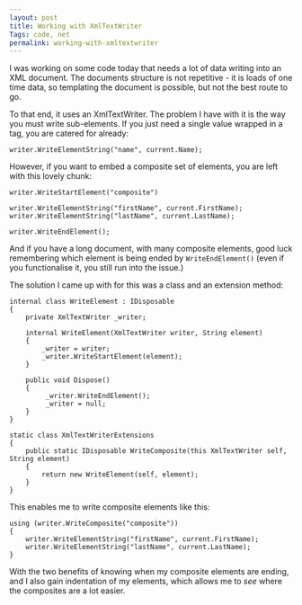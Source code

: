 ```yaml
---
layout: post
title: Working with XmlTextWriter
Tags: code, net
permalink: working-with-xmltextwriter
---
```


I was working on some code today that needs a lot of data writing into an XML document.  The documents structure is not repetitive - it is loads of one time data, so templating the document is possible, but not the best route to go.

To that end, it uses an XmlTextWriter.  The problem I have with it is the way you must write sub-elements.  If you just need a single value wrapped in a tag, you are catered for already:


    writer.WriteElementString("name", current.Name);

However, if you want to embed a composite set of elements, you are left with this lovely chunk:

    writer.WriteStartElement("composite")

    writer.WriteElementString("firstName", current.FirstName);
    writer.WriteElementString("lastName", current.LastName);

    writer.WriteEndElement();

And if you have a long document, with many composite elements, good luck remembering which element is being ended by `WriteEndElement()` (even if you functionalise it, you still run into the issue.)

The solution I came up with for this was a class and an extension method:

    internal class WriteElement : IDisposable
    {
        private XmlTextWriter _writer;

        internal WriteElement(XmlTextWriter writer, String element)
        {
            _writer = writer;
            _writer.WriteStartElement(element);
        }

        public void Dispose()
        {
             _writer.WriteEndElement();
             _writer = null;
        }
    }

    static class XmlTextWriterExtensions
    {
        public static IDisposable WriteComposite(this XmlTextWriter self, String element)
        {
            return new WriteElement(self, element);
        }
    }

This enables me to write composite elements like this:

    using (writer.WriteComposite("composite"))
    {
        writer.WriteElementString("firstName", current.FirstName);
        writer.WriteElementString("lastName", current.LastName);           
    }

With the two benefits of knowing when my composite elements are ending, and I also gain indentation of my elements, which allows me to *see* where the composites are a lot easier.